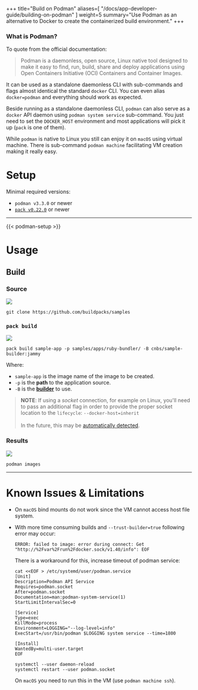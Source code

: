 
+++
title="Build on Podman"
aliases=[
  "/docs/app-developer-guide/building-on-podman"
]
weight=5
summary="Use Podman as an alternative to Docker to create the containerized build environment."
+++

### What is Podman?

To quote from the official documentation:

> Podman is a daemonless, open source, Linux native tool designed to make it easy to find, run, build, share and deploy applications using Open Containers Initiative (OCI) Containers and Container Images.

It can be used as a standalone daemonless CLI with sub-commands and flags almost identical the standard `docker` CLI. You can even alias `docker=podman` and everything should work as expected.

Beside running as a standalone daemonless CLI, `podman` can also serve as a `docker` API daemon using `podman system service` sub-command. You just need to set the `DOCKER_HOST` environment and most applications will pick it up (`pack` is one of them).

While `podman` is native to Linux you still can enjoy it on `macOS` using virtual machine. There is sub-command `podman machine` facilitating VM creation making it really easy.

# Setup

Minimal required versions:

  * `podman v3.3.0` or newer
  * [`pack v0.22.0`](/docs/tools/pack/) or newer

---

{{< podman-setup >}}

# Usage

## Build

### Source

![](https://i.imgur.com/JVr0uue.png)

```shell=bash
git clone https://github.com/buildpacks/samples
```

### `pack build`

![](https://i.imgur.com/0mmV6K7.png)

```shell=bash
pack build sample-app -p samples/apps/ruby-bundler/ -B cnbs/sample-builder:jammy
```

Where:
  - `sample-app` is the image name of the image to be created.
  - `-p` is the **path** to the application source.
  - `-B` is the **[builder][builder]** to use.

> **NOTE**: If using a _socket_ connection, for example on Linux, you'll need to pass an additional flag in order to provide the proper socket location to the `lifecycle`: `--docker-host=inherit`
> <br/><br/>
> In the future, this may be [automatically detected](https://github.com/buildpacks/pack/issues/1338).

### Results

![](https://i.imgur.com/D0Wwm9Z.png)

```shell=bash
podman images
```

[builder]: https://buildpacks.io/docs/for-platform-operators/concepts/builder/

---

# Known Issues & Limitations

  * On `macOS` bind mounts do not work since the VM cannot access host file system.
  * With more time consuming builds and `--trust-builder=true` following error may occur:
    ```
    ERROR: failed to image: error during connect: Get "http://%2Fvar%2Frun%2Fdocker.sock/v1.40/info": EOF
    ```
    There is a workaround for this, increase timeout of podman service:
    ```shell=bash
    cat <<EOF > /etc/systemd/user/podman.service
    [Unit]
    Description=Podman API Service
    Requires=podman.socket
    After=podman.socket
    Documentation=man:podman-system-service(1)
    StartLimitIntervalSec=0

    [Service]
    Type=exec
    KillMode=process
    Environment=LOGGING="--log-level=info"
    ExecStart=/usr/bin/podman $LOGGING system service --time=1800

    [Install]
    WantedBy=multi-user.target
    EOF
    
    systemctl --user daemon-reload
    systemctl restart --user podman.socket
    ```

    On `macOS` you need to run this in the VM (use `podman machine ssh`).
